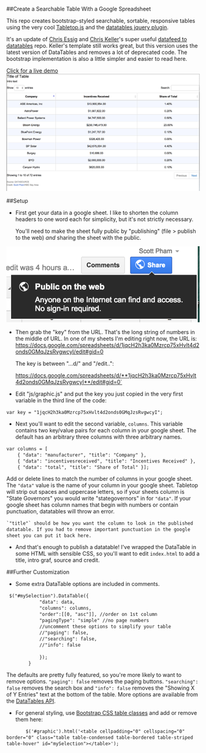 ##Create a Searchable Table With a Google Spreadsheet

This repo creates bootstrap-styled searchable, sortable, responsive tables using the very cool [Tabletop.js](https://github.com/jsoma/tabletop) and the [datatables jquery plugin](http://datatables.net/). 

It's an update of [Chris Essig](https://twitter.com/CourierEssig) and [Chris Keller](https://twitter.com/ChrisLKeller)'s super useful [datafeed to datatables](https://github.com/chrislkeller/projects.chrislkeller.com/tree/master/demos/datafeed_to_datatables) repo. Keller's template still works great, but this version uses the latest version of DataTables and removes a lot of deprecated code. The bootstrap implementation is also a little simpler and easier to read here.

[Click for a live demo](http://scottpham.github.io/tabletop-to-datatables/)
![](screenshots/demo.png)

##Setup
- First get your data in a google sheet. I like to shorten the column headers to one word each for simplicity, but it's not strictly necessary.

	You'll need to make the sheet fully public by "publishing" (file > publish to the web) _and_ sharing the sheet with the public.

![](screenshots/share.png)

- Then grab the "key" from the URL. That's the long string of numbers in the middle of URL. In one of my sheets I'm editing right now, the URL is:
https://docs.google.com/spreadsheets/d/1jqcH2h3ka0Mzrcp75xHvlt4d2onds0GMqJzsRvgwcyI/edit#gid=0

	The key is between "...d/" and "/edit..":

	https://docs.google.com/spreadsheets/d/**1jqcH2h3ka0Mzrcp75xHvlt4d2onds0GMqJzsRvgwcyI**/edit#gid=0`
	
- Edit "js/graphic.js" and put the key you just copied in the very first variable in the third line of the code:
```
var key = "1jqcH2h3ka0Mzrcp75xHvlt4d2onds0GMqJzsRvgwcyI";
```
- Next you'll want to edit the second variable, `columns`. This variable contains two key/value pairs for each column in your google sheet. The default has an arbitrary three columns with three arbitrary names.   
```
var columns = [ 
    { "data": "manufacturer", "title": "Company" },
    { "data": "incentivesreceived", "title": "Incentives Received" },
    { "data": "total", "title": "Share of Total" }];
```
Add or delete lines to match the number of columns in your google sheet.  The `"data"` value is the name of your column in your google sheet. Tabletop will strip out spaces and uppercase letters, so if your sheets column is "State Governors" you would write "stategovernors" in for `"data"`. If your google sheet has column names that begin with numbers or contain punctuation, datatables will throw an error.

	`"title"` should be how you want the column to look in the published datatable. If you had to remove important punctuation in the google sheet you can put it back here.
	
- And that's enough to publish a datatable! I've wrapped the DataTable in some HTML with sensible CSS, so you'll want to edit `index.html` to add a title, intro graf, source and credit.

##Further Customization
- Some extra DataTable options are included in comments.
```
 $("#mySelection").DataTable({  
            "data": data,
            "columns": columns,  
            "order":[[0, "asc"]], //order on 1st column  
            "pagingType": "simple" //no page numbers  
			//uncomment these options to simplify your table  
			//"paging": false,
			//"searching": false,
			//"info": false
			
			});
        }
```
The defaults are pretty fully featured, so you're more likely to want to remove options. `"paging": false` removes the paging buttons. `"searching": false` removes the search box and `"info": false` removes the "Showing X of Y Entries" text at the bottom of the table. 
More options are available from the [DataTables API](http://datatables.net/reference/option/).

- For general styling, use [Bootstrap CSS table classes](http://getbootstrap.com/css/#tables) and add or remove them here:
```
       $('#graphic').html('<table cellpadding="0" cellspacing="0" border="0" class="table table-condensed table-bordered table-striped table-hover" id="mySelection"></table>');
```

